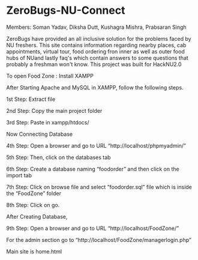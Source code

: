 # ZeroBugs-NU-Connect
Members: Soman Yadav, Diksha Dutt, Kushagra Mishra, Prabsaran Singh

ZeroBugs have provided an all inclusive solution for the problems faced by NU freshers. This site contains information regarding nearby places, cab appointments, virtual tour, food ordering fron inner as well as outer food hubs of NUand lastly faq's which contain answers to some questions that probably a freshman won't know. This project was built for HackNU2.0

To open Food Zone :
Install XAMPP 

After Starting Apache and MySQL in XAMPP, follow the following steps.

1st Step: Extract file

2nd Step: Copy the main project folder

3rd Step: Paste in xampp/htdocs/
 
Now Connecting Database

4th Step: Open a browser and go to URL “http://localhost/phpmyadmin/”

5th Step: Then, click on the databases tab

6th Step: Create a database naming “foodorder” and then click on the import tab

7th Step: Click on browse file and select “foodorder.sql” file which is inside the “FoodZone” folder

8th Step: Click on go.

After Creating Database,

9th Step: Open a browser and go to URL “http://localhost/FoodZone/”

For the admin section go to “http://localhost/FoodZone/managerlogin.php”


Main site is home.html

